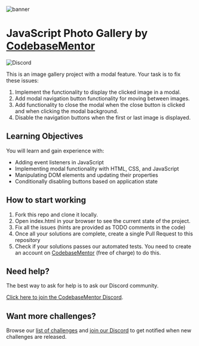 ![banner](https://user-images.githubusercontent.com/2349518/234388904-4a3d07fd-563c-429a-8ceb-7b6f5da90e6f.svg)

# JavaScript Photo Gallery by [CodebaseMentor](https://codebasementor.com)

![Discord](https://img.shields.io/discord/968893691769000027?color=7289da&label=Discord&logo=discord&logoColor=white&style=for-the-badge)

This is an image gallery project with a modal feature. Your task is to fix these issues:

1. Implement the functionality to display the clicked image in a modal.
1. Add modal navigation button functionality for moving between images.
1. Add functionality to close the modal when the close button is clicked and when clicking the modal background.
1. Disable the navigation buttons when the first or last image is displayed.

## Learning Objectives

You will learn and gain experience with:

- Adding event listeners in JavaScript
- Implementing modal functionality with HTML, CSS, and JavaScript
- Manipulating DOM elements and updating their properties
- Conditionally disabling buttons based on application state

## How to start working

1. Fork this repo and clone it locally.
1. Open index.html in your browser to see the current state of the project.
1. Fix all the issues (hints are provided as TODO comments in the code)
1. Once all your solutions are complete, create a single Pull Request to this repository
1. Check if your solutions passes our automated tests. You need to create an account on [CodebaseMentor](https://www.codebasementor.com) (free of charge) to do this.

## Need help?

The best way to ask for help is to ask our Discord community.

[Click here to join the CodebaseMentor Discord](https://discord.gg/7cAkUcKbjB).

## Want more challenges?

Browse our [list of challenges](https://app.codebasementor.com/) and [join our Discord](https://discord.gg/6VsSMZaM7q) to get notified when new challenges are released.
